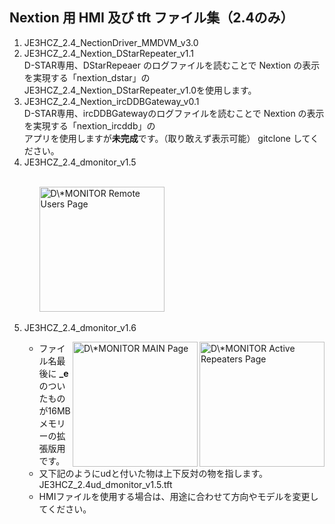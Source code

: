 <h2>Nextion 用 HMI 及び tft ファイル集（2.4のみ）</h2>

<ol>
  <li>JE3HCZ_2.4_NectionDriver_MMDVM_v3.0</li>
  <li>JE3HCZ_2.4_Nextion_DStarRepeater_v1.1</li>
    D-STAR専用、DStarRepeaer のログファイルを読むことで Nextion の表示を実現する「nextion_dstar」の<br>
    JE3HCZ_2.4_Nextion_DStarRepeater_v1.0を使用します。
  <li>JE3HCZ_2.4_Nextion_ircDDBGateway_v0.1</li>
    D-STAR専用、ircDDBGatewayのログファイルを読むことで Nextion の表示を実現する「nextion_ircddb」の<br>
    アプリを使用しますが<b>未完成</b>です。（取り敢えず表示可能） gitclone してください。
  <li>JE3HCZ_2.4_dmonitor_v1.5</li><br>
  
  <ul>
    <img src="https://todo.vc/download/app/dmonitor/dmon_users.jpg" alt="D\*MONITOR Remote Users Page" align="left" width="200">
  </ul><br clear="all"><br>
  
  <li>JE3HCZ_2.4_dmonitor_v1.6</li>
  <ul>
    <img src="https://todo.vc/download/app/dmonitor/dmon_active.jpg" alt="D\*MONITOR Active Repeaters Page" align="right" width="200">
    <img src="https://todo.vc/download/app/dmonitor/dmon_main.jpg" alt="D\*MONITOR MAIN Page" align="right" width="200">
    <li>ファイル名最後に <b>_e</b> のついたものが16MBメモリーの拡張版用です。</li>
    <li>又下記のようにudと付いた物は上下反対の物を指します。</li>
    JE3HCZ_2.4ud_dmonitor_v1.5.tft
    <li>HMIファイルを使用する場合は、用途に合わせて方向やモデルを変更してください。</li>
  </ul>
</ol>
